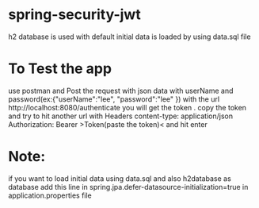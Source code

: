 # spring-security-jwt
 h2 database is used with default initial data is loaded by using data.sql file
 # To Test the app
 use postman and Post the request with json data with userName and password(ex:{"userName":"lee",
                                                                                "password":"lee"
                                                                               }) with
 the url http://localhost:8080/authenticate
 you will get the token . copy the token and try to hit another url with Headers 
 content-type: application/json
 Authorization: Bearer >Token(paste the token)< and hit enter 
 
 # Note: 
 if you want to load initial data using data.sql and also h2database as database 
 add this line in spring.jpa.defer-datasource-initialization=true in application.properties file
